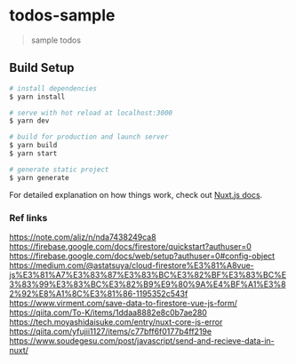 # todos-sample

> sample todos

## Build Setup

```bash
# install dependencies
$ yarn install

# serve with hot reload at localhost:3000
$ yarn dev

# build for production and launch server
$ yarn build
$ yarn start

# generate static project
$ yarn generate
```

For detailed explanation on how things work, check out [Nuxt.js docs](https://nuxtjs.org).

### Ref links

https://note.com/aliz/n/nda7438249ca8
https://firebase.google.com/docs/firestore/quickstart?authuser=0
https://firebase.google.com/docs/web/setup?authuser=0#config-object
https://medium.com/@astatsuya/cloud-firestore%E3%81%A8vue-js%E3%81%A7%E3%83%87%E3%83%BC%E3%82%BF%E3%83%BC%E3%83%99%E3%83%BC%E3%82%B9%E9%80%9A%E4%BF%A1%E3%82%92%E8%A1%8C%E3%81%86-1195352c543f
https://www.virment.com/save-data-to-firestore-vue-js-form/
https://qiita.com/To-K/items/1ddaa8882e8c0b7ae280
https://tech.moyashidaisuke.com/entry/nuxt-core-js-error
https://qiita.com/yfujii1127/items/c77bff6f0177b4ff219e
https://www.soudegesu.com/post/javascript/send-and-recieve-data-in-nuxt/
